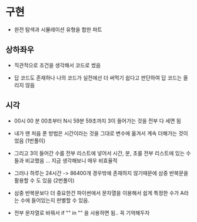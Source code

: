 # 구현

- 완전 탐색과 시뮬레이션 유형을 합한 파트

## 상하좌우

- 직관적으로 조건을 생각해서 코드로 썼음

- 답 코드도 존재하나 나의 코드가 실전에선 더 써먹기 쉽다고 판단하여 답 코드는 올리지 않음

## 시각

- 00시 00 분 00초부터 N시 59분 59초까지 3이 들어가는 것을 전부 다 세면 됨

- 내가 맨 처음 푼 방법은 시간이라는 것을 그대로 변수에 옮겨서 계속 더해가는 것이었음 (1번풀이)

- 그리고 3이 들어간 수를 전부 리스트에 넣어서 시간, 분, 초를 전부 리스트에 있는 수들과 비교했음 ... 지금 생각해보니 매우 비효율적

- 그러나 하루는 24시간 -> 86400개 경우밖에 존재하지 않기때문에 삼중 반복문을 활용할 수 도 있음 (2번풀이)

- 삼중 반복문보다 더 중요한건 파이썬에서 문자열을 이용해서 쉽게 특정한 수가 A라는 수에 들어있는지 판별할 수 있음.

- 전부 문자열로 바꿔서 if "" in "" 을 사용하면 됨.. 꼭 기억해두자
